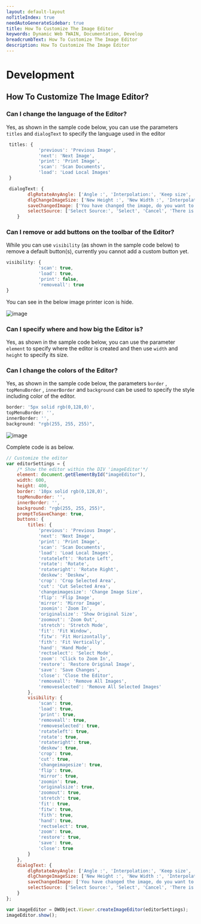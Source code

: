 ```yaml
---
layout: default-layout
noTitleIndex: true
needAutoGenerateSidebar: true
title: How To Customize The Image Editor
keywords: Dynamic Web TWAIN, Documentation, Develop
breadcrumbText: How To Customize The Image Editor
description: How To Customize The Image Editor
---
```


# Development

## How To Customize The Image Editor? 


### Can I change the language of the Editor?

Yes, as shown in the sample code below, you can use the parameters `titles` and `dialogText` to specify the language used in the editor

``` javascript
 titles: {
            'previous': 'Previous Image',
            'next': 'Next Image',
            'print': 'Print Image',
            'scan': 'Scan Documents',
            'load': 'Load Local Images'
 }
```
``` javascript
 dialogText: {
        dlgRotateAnyAngle: ['Angle :', 'Interpolation:', 'Keep size', '  OK  ', 'Cancel'],
        dlgChangeImageSize: ['New Height :', 'New Width :', 'Interpolation method:', '  OK  ', 'Cancel'],
        saveChangedImage: ['You have changed the image, do you want to keep the change(s)?', '  Yes  ', '  No  '],
        selectSource: ['Select Source:', 'Select', 'Cancel', 'There is no source available']
    }
```


### Can I remove or add buttons on the toolbar of the Editor?

While you can use `visibility` (as shown in the sample code below) to remove a default button(s), currently you cannot add a custom button yet.

``` javascript
visibility: {
            'scan': true,
            'load': true,
            'print': false,
            'removeall': true
}
```

You can see in the below image printer icon is hide.

![image]({{site.assets}}imgs/hideicon.png)

### Can I specify where and how big the Editor is? 


Yes, as shown in the sample code below, you can use the parameter `element` to specify where the editor is created and then use `width` and `height` to specify its size.


### Can I change the colors of the Editor?

Yes, as shown in the sample code below, the parameters `border` , `topMenuBorder` , `innerBorder` and `background` can be used to specify the style including color of the editor.

``` javascript
border: '5px solid rgb(0,128,0)',
topMenuBorder: '',
innerBorder: '',
background: "rgb(255, 255, 255)",
```

![image]({{site.assets}}imgs/colorchange.png)

Complete code is as below.

``` javascript
// Customize the editor
var editorSettings = {
    /* Show the editor within the DIV 'imageEditor'*/
    element: document.getElementById("imageEditor"),
    width: 600,
    height: 400,
    border: '10px solid rgb(0,128,0)',
    topMenuBorder: '',
    innerBorder: '',
    background: "rgb(255, 255, 255)",
    promptToSaveChange: true,
    buttons: {
        titles: {
            'previous': 'Previous Image',
            'next': 'Next Image',
            'print': 'Print Image',
            'scan': 'Scan Documents',
            'load': 'Load Local Images',
            'rotateleft': 'Rotate Left',
            'rotate': 'Rotate',
            'rotateright': 'Rotate Right',
            'deskew': 'Deskew',
            'crop': 'Crop Selected Area',
            'cut': 'Cut Selected Area',
            'changeimagesize': 'Change Image Size',
            'flip': 'Flip Image',
            'mirror': 'Mirror Image',
            'zoomin': 'Zoom In',
            'originalsize': 'Show Original Size',
            'zoomout': 'Zoom Out',
            'stretch': 'Stretch Mode',
            'fit': 'Fit Window',
            'fitw': 'Fit Horizontally',
            'fith': 'Fit Vertically',
            'hand': 'Hand Mode',
            'rectselect': 'Select Mode',
            'zoom': 'Click to Zoom In',
            'restore': 'Restore Original Image',
            'save': 'Save Changes',
            'close': 'Close the Editor',
            'removeall': 'Remove All Images',
            'removeselected': 'Remove All Selected Images'
        },
        visibility: {
            'scan': true,
            'load': true,
            'print': true,
            'removeall': true,
            'removeselected': true,
            'rotateleft': true,
            'rotate': true,
            'rotateright': true,
            'deskew': true,
            'crop': true,
            'cut': true,
            'changeimagesize': true,
            'flip': true,
            'mirror': true,
            'zoomin': true,
            'originalsize': true,
            'zoomout': true,
            'stretch': true,
            'fit': true,
            'fitw': true,
            'fith': true,
            'hand': true,
            'rectselect': true,
            'zoom': true,
            'restore': true,
            'save': true,
            'close': true
        }
    },
    dialogText: {
        dlgRotateAnyAngle: ['Angle :', 'Interpolation:', 'Keep size', '  OK  ', 'Cancel'],
        dlgChangeImageSize: ['New Height :', 'New Width :', 'Interpolation method:', '  OK  ', 'Cancel'],
        saveChangedImage: ['You have changed the image, do you want to keep the change(s)?', '  Yes  ', '  No  '],
        selectSource: ['Select Source:', 'Select', 'Cancel', 'There is no source available']
    }
};

var imageEditor = DWObject.Viewer.createImageEditor(editorSettings);
imageEditor.show();
```
